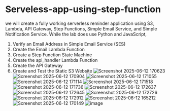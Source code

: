 # Serveless-app-using-step-function
we will create a fully working serverless reminder application using S3, Lambda, API Gateway, Step Functions, Simple Email Service, and Simple Notification Service. While the lab does use Python and JavaScript,

1. Verify an Email Address in Simple Email Service (SES)
2. Create the Email Lambda Function
3. Create a Step Function State Machine
4. Create the api_handler Lambda Function
5. Create the API Gateway
6. Create and Test the Static S3 Website
   ![Screenshot 2025-06-12 170623](https://github.com/user-attachments/assets/5fe8e369-8ebc-40e2-9754-d0e77bc8d646)
![Screenshot 2025-06-12 170904](https://github.com/user-attachments/assets/bd3951ad-f7b2-4587-9cfa-7b01e29155da)
![Screenshot 2025-06-12 171055](https://github.com/user-attachments/assets/afef8ff5-59d4-4eee-9dbd-35c2d89e0997)
![Screenshot 2025-06-12 171114](https://github.com/user-attachments/assets/29b8a4db-85b5-488c-a343-e839d84e34e6)
![Screenshot 2025-06-12 171518](https://github.com/user-attachments/assets/0bfe1b84-88f2-43ac-a9b9-e836e5c64c39)
![Screenshot 2025-06-12 171736](https://github.com/user-attachments/assets/403a6b5b-0ae4-4a35-a071-cb588daf1f5c)
![Screenshot 2025-06-12 172637](https://github.com/user-attachments/assets/9044772d-ce82-4ef8-8aba-c1ab68c249e1)
![Screenshot 2025-06-12 172645](https://github.com/user-attachments/assets/1a3c4d2f-74da-4b97-903a-23c331b4ba87)
![Screenshot 2025-06-12 172726](https://github.com/user-attachments/assets/ac82b94e-e2b8-4c04-8068-8f7023e62706)
![Screenshot 2025-06-12 172912](https://github.com/user-attachments/assets/1a9aff93-a960-4a0f-9217-1187c32a9ac9)
![Screenshot 2025-06-12 165212](https://github.com/user-attachments/assets/cdbaf051-d161-496e-982f-926910e63f98)
![Screenshot 2025-06-12 170149](https://github.com/user-attachments/assets/72e707a6-02a5-4316-9380-990c6ae993d1)
![image](https://github.com/user-attachments/assets/a6da588f-deaf-4495-926b-db2b2806b7da)


